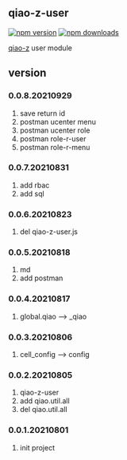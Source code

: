 ## qiao-z-user

[![npm version](https://img.shields.io/npm/v/qiao-z-user.svg?style=flat-square)](https://www.npmjs.org/package/qiao-z-user)
[![npm downloads](https://img.shields.io/npm/dm/qiao-z-user.svg?style=flat-square)](https://npm-stat.com/charts.html?package=qiao-z-user)

[qiao-z](https://code.insistime.com/qiao-z#/) user module

## version

### 0.0.8.20210929

1. save return id
2. postman ucenter menu
3. postman ucenter role
4. postman role-r-user
5. postman role-r-menu

### 0.0.7.20210831

1. add rbac
2. add sql

### 0.0.6.20210823

1. del qiao-z-user.js

### 0.0.5.20210818

1. md
2. add postman

### 0.0.4.20210817

1. global.qiao --> \_qiao

### 0.0.3.20210806

1. cell_config --> config

### 0.0.2.20210805

1. qiao-z-user
2. add qiao.util.all
3. del qiao.util.all

### 0.0.1.20210801

1. init project
